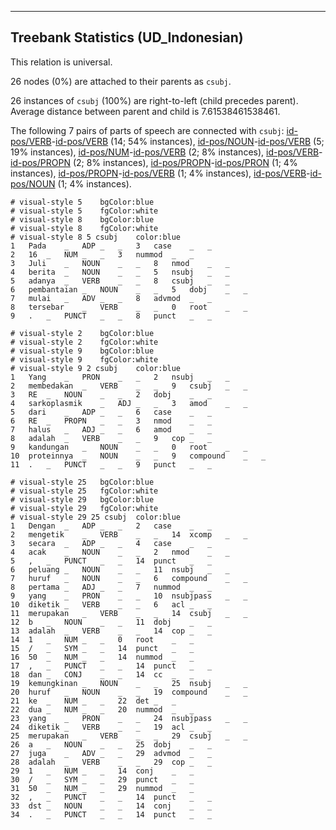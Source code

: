 

--------------------------------------------------------------------------------

## Treebank Statistics (UD_Indonesian)

This relation is universal.

26 nodes (0%) are attached to their parents as `csubj`.

26 instances of `csubj` (100%) are right-to-left (child precedes parent).
Average distance between parent and child is 7.61538461538461.

The following 7 pairs of parts of speech are connected with `csubj`: [id-pos/VERB]()-[id-pos/VERB]() (14; 54% instances), [id-pos/NOUN]()-[id-pos/VERB]() (5; 19% instances), [id-pos/NUM]()-[id-pos/VERB]() (2; 8% instances), [id-pos/VERB]()-[id-pos/PROPN]() (2; 8% instances), [id-pos/PROPN]()-[id-pos/PRON]() (1; 4% instances), [id-pos/PROPN]()-[id-pos/VERB]() (1; 4% instances), [id-pos/VERB]()-[id-pos/NOUN]() (1; 4% instances).


~~~ conllu
# visual-style 5	bgColor:blue
# visual-style 5	fgColor:white
# visual-style 8	bgColor:blue
# visual-style 8	fgColor:white
# visual-style 8 5 csubj	color:blue
1	Pada	_	ADP	_	_	3	case	_	_
2	16	_	NUM	_	_	3	nummod	_	_
3	Juli	_	NOUN	_	_	8	nmod	_	_
4	berita	_	NOUN	_	_	5	nsubj	_	_
5	adanya	_	VERB	_	_	8	csubj	_	_
6	pembantaian	_	NOUN	_	_	5	dobj	_	_
7	mulai	_	ADV	_	_	8	advmod	_	_
8	tersebar	_	VERB	_	_	0	root	_	_
9	.	_	PUNCT	_	_	8	punct	_	_

~~~


~~~ conllu
# visual-style 2	bgColor:blue
# visual-style 2	fgColor:white
# visual-style 9	bgColor:blue
# visual-style 9	fgColor:white
# visual-style 9 2 csubj	color:blue
1	Yang	_	PRON	_	_	2	nsubj	_	_
2	membedakan	_	VERB	_	_	9	csubj	_	_
3	RE	_	NOUN	_	_	2	dobj	_	_
4	sarkoplasmik	_	ADJ	_	_	3	amod	_	_
5	dari	_	ADP	_	_	6	case	_	_
6	RE	_	PROPN	_	_	3	nmod	_	_
7	halus	_	ADJ	_	_	6	amod	_	_
8	adalah	_	VERB	_	_	9	cop	_	_
9	kandungan	_	NOUN	_	_	0	root	_	_
10	proteinnya	_	NOUN	_	_	9	compound	_	_
11	.	_	PUNCT	_	_	9	punct	_	_

~~~


~~~ conllu
# visual-style 25	bgColor:blue
# visual-style 25	fgColor:white
# visual-style 29	bgColor:blue
# visual-style 29	fgColor:white
# visual-style 29 25 csubj	color:blue
1	Dengan	_	ADP	_	_	2	case	_	_
2	mengetik	_	VERB	_	_	14	xcomp	_	_
3	secara	_	ADP	_	_	4	case	_	_
4	acak	_	NOUN	_	_	2	nmod	_	_
5	,	_	PUNCT	_	_	14	punct	_	_
6	peluang	_	NOUN	_	_	11	nsubj	_	_
7	huruf	_	NOUN	_	_	6	compound	_	_
8	pertama	_	ADJ	_	_	7	nummod	_	_
9	yang	_	PRON	_	_	10	nsubjpass	_	_
10	diketik	_	VERB	_	_	6	acl	_	_
11	merupakan	_	VERB	_	_	14	csubj	_	_
12	b	_	NOUN	_	_	11	dobj	_	_
13	adalah	_	VERB	_	_	14	cop	_	_
14	1	_	NUM	_	_	0	root	_	_
15	/	_	SYM	_	_	14	punct	_	_
16	50	_	NUM	_	_	14	nummod	_	_
17	,	_	PUNCT	_	_	14	punct	_	_
18	dan	_	CONJ	_	_	14	cc	_	_
19	kemungkinan	_	NOUN	_	_	25	nsubj	_	_
20	huruf	_	NOUN	_	_	19	compound	_	_
21	ke	_	NUM	_	_	22	det	_	_
22	dua	_	NUM	_	_	20	nummod	_	_
23	yang	_	PRON	_	_	24	nsubjpass	_	_
24	diketik	_	VERB	_	_	19	acl	_	_
25	merupakan	_	VERB	_	_	29	csubj	_	_
26	a	_	NOUN	_	_	25	dobj	_	_
27	juga	_	ADV	_	_	29	advmod	_	_
28	adalah	_	VERB	_	_	29	cop	_	_
29	1	_	NUM	_	_	14	conj	_	_
30	/	_	SYM	_	_	29	punct	_	_
31	50	_	NUM	_	_	29	nummod	_	_
32	,	_	PUNCT	_	_	14	punct	_	_
33	dst	_	NOUN	_	_	14	conj	_	_
34	.	_	PUNCT	_	_	14	punct	_	_

~~~



